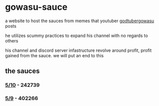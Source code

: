 # gowasu-sauce

a website to host the sauces from memes that youtuber [godtubergowasu](https://www.youtube.com/c/GodtuberGowasu) posts

he utilizes scummy practices to expand his channel with no regards to others

his channel and discord server infastructure revolve around profit, profit gained from the sauce. we will put an end to this

## the sauces

### [5/10](https://www.youtube.com/post/Ugkxt2frF6OfN1R4j2XZDCRNm5HbJbutPC9l) - 242739

### [5/9](https://www.youtube.com/post/Ugkxl22p_Mz1Wxoa3EQIT5gINd0kEbTwVeP5) - 402266
